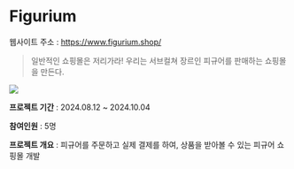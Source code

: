 # Figurium
웹사이트 주소 : https://www.figurium.shop/

> 일반적인 쇼핑몰은 저리가라!
> 우리는 서브컬쳐 장르인 피규어를 판매하는 쇼핑몰을 만든다.

<img src="https://static.inven.co.kr/column/2022/08/31/news/i8230648515.jpg">

**프로젝트 기간** : 2024.08.12 ~ 2024.10.04

**참여인원** : 5명

**프로젝트 개요** : 피규어를 주문하고 실제 결제를 하여, 상품을 받아볼 수 있는 피규어 쇼핑몰 개발
